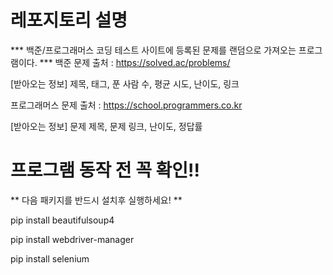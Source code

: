 # 레포지토리 설명
*** 백준/프로그래머스 코딩 테스트 사이트에 등록된 문제를 랜덤으로 가져오는 프로그램이다. ***
백준 문제 출처 : https://solved.ac/problems/

[받아오는 정보]
제목, 태그, 푼 사람 수, 평균 시도, 난이도, 링크


프로그래머스 문제 출처 : https://school.programmers.co.kr

[받아오는 정보]
문제 제목, 문제 링크, 난이도, 정답률


# 프로그램 동작 전 꼭 확인!!
** 다음 패키지를 반드시 설치후 실행하세요! **
  
pip install beautifulsoup4

pip install webdriver-manager

pip install selenium


